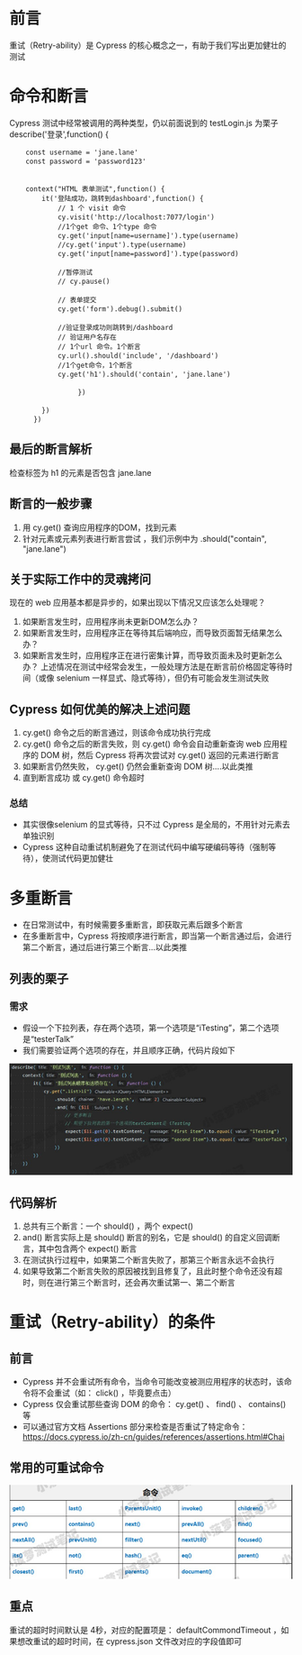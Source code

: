 # 前言
重试（Retry-ability）是 Cypress 的核心概念之一，有助于我们写出更加健壮的测试

# 命令和断言
Cypress 测试中经常被调用的两种类型，仍以前面说到的 testLogin.js 为栗子
  describe('登录',function() {
	
		const username = 'jane.lane'
		const password = 'password123'
		
		
		context("HTML 表单测试",function() {
			it('登陆成功，跳转到dashboard',function() {
				// 1 个 visit 命令
				cy.visit('http://localhost:7077/login')
				//1个get 命令、1个type 命令
				cy.get('input[name=username]').type(username)
				//cy.get('input').type(username)
				cy.get('input[name=password]').type(password)

				//暂停测试
				// cy.pause()
				
				// 表单提交
				cy.get('form').debug().submit()
				
				//验证登录成功则跳转到/dashboard
				// 验证用户名存在
				// 1个url 命令。1个断言
				cy.url().should('include', '/dashboard')
				//1个get命令，1个断言
				cy.get('h1').should('contain', 'jane.lane')
				
			         })
			
	  	    })
		  })

## 最后的断言解析
检查标签为 h1 的元素是否包含 jane.lane

## 断言的一般步骤
1. 用 cy.get() 查询应用程序的DOM，找到元素
2. 针对元素或元素列表进行断言尝试 ，我们示例中为 .should("contain", "jane.lane") 

## 关于实际工作中的灵魂拷问
现在的 web 应用基本都是异步的，如果出现以下情况又应该怎么处理呢？

1. 如果断言发生时，应用程序尚未更新DOM怎么办？
2. 如果断言发生时，应用程序正在等待其后端响应，而导致页面暂无结果怎么办？
3. 如果断言发生时，应用程序正在进行密集计算，而导致页面未及时更新怎么办？
上述情况在测试中经常会发生，一般处理方法是在断言前价格固定等待时间（或像 selenium 一样显式、隐式等待），但仍有可能会发生测试失败   

## Cypress 如何优美的解决上述问题

1. cy.get() 命令之后的断言通过，则该命令成功执行完成
2. cy.get() 命令之后的断言失败，则 cy.get() 命令会自动重新查询 web 应用程序的 DOM 树，然后 Cypress 将再次尝试对 cy.get() 返回的元素进行断言
3. 如果断言仍然失败， cy.get() 仍然会重新查询 DOM 树....以此类推
4. 直到断言成功 或 cy.get() 命令超时

### 总结

+ 其实很像selenium 的显式等待，只不过 Cypress 是全局的，不用针对元素去单独识别   
+ Cypress 这种自动重试机制避免了在测试代码中编写硬编码等待（强制等待），使测试代码更加健壮   

# 多重断言
+ 在日常测试中，有时候需要多重断言，即获取元素后跟多个断言   
+ 在多重断言中，Cypress 将按顺序进行断言，即当第一个断言通过后，会进行第二个断言，通过后进行第三个断言...以此类推   

## 列表的栗子
### 需求
+ 假设一个下拉列表，存在两个选项，第一个选项是“iTesting”，第二个选项是“testerTalk”
+ 我们需要验证两个选项的存在，并且顺序正确，代码片段如下
<img src="https://github.com/annezhangprivate/annezhangprivate/blob/main/Cypress/Image/%E6%96%AD%E8%A8%80.jpg">

## 代码解析

1. 总共有三个断言：一个 should() ，两个 expect() 
2. and() 断言实际上是 should() 断言的别名，它是 should() 的自定义回调断言，其中包含两个 expect() 断言
3. 在测试执行过程中，如果第二个断言失败了，那第三个断言永远不会执行
4. 如果导致第二个断言失败的原因被找到且修复了，且此时整个命令还没有超时，则在进行第三个断言时，还会再次重试第一、第二个断言

# 重试（Retry-ability）的条件

## 前言
+ Cypress 并不会重试所有命令，当命令可能改变被测应用程序的状态时，该命令将不会重试（如： click() ，毕竟要点击）
+ Cypress 仅会重试那些查询 DOM 的命令： cy.get() 、 find() 、 contains() 等
+ 可以通过官方文档 Assertions 部分来检查是否重试了特定命令：https://docs.cypress.io/zh-cn/guides/references/assertions.html#Chai

## 常用的可重试命令

<img src="https://github.com/annezhangprivate/annezhangprivate/blob/main/Cypress/Image/%E9%87%8D%E8%AF%95%E5%91%BD%E4%BB%A4.jpg">

## 重点
重试的超时时间默认是 4秒，对应的配置项是： defaultCommondTimeout ，如果想改重试的超时时间，在 cypress.json 文件改对应的字段值即可







